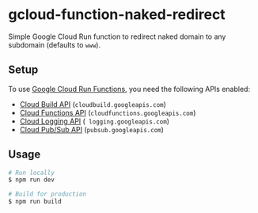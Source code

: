 # gcloud-function-naked-redirect

Simple Google Cloud Run function to redirect naked domain to any subdomain (defaults to `www`).

## Setup

To use [Google Cloud Run Functions](https://cloud.google.com/functions), you need the following APIs enabled:

- [Cloud Build API](https://console.cloud.google.com/apis/library/cloudbuild.googleapis.com) (`cloudbuild.googleapis.com`)
- [Cloud Functions API](https://console.cloud.google.com/apis/library/cloudfunctions.googleapis.com) (`cloudfunctions.googleapis.com`)
- [Cloud Logging API](https://console.cloud.google.com/apis/library/logging.googleapis.com) (` logging.googleapis.com`)
- [Cloud Pub/Sub API](https://console.cloud.google.com/apis/library/pubsub.googleapis.com) (`pubsub.googleapis.com`)

## Usage

```sh
# Run locally
$ npm run dev

# Build for production
$ npm run build
```
